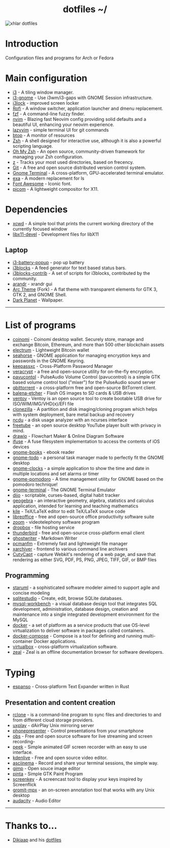 <h1 align="center">dotfiles  ~/</h1>


![xhlar dotfiles](https://camo.githubusercontent.com/c6c38eef47a0cfa9a5a46505a77da416b2ca724e71543f85c97a0cc3dba769ad/68747470733a2f2f6e76636861642e636f6d2f62616e6e65722e77656270)

# Introduction
Configuration files and programs for Arch or Fedora

# Main configuration

- [i3](https://github.com/i3/i3) - A tiling window manager.
- [i3-gnome](https://github.com/i3-gnome/i3-gnome) - Use i3wm/i3-gaps with GNOME Session infrastructure.
- [i3lock](https://github.com/i3/i3lock) - improved screen locker
- [Rofi](https://github.com/davatorium/rofi) - A window switcher, application launcher and dmenu replacement.
- [fzf](https://github.com/junegunn/fzf) - A command-line fuzzy finder.
- [nvim](https://github.com/NvChad/NvChad) - Blazing fast Neovim config providing solid defaults and a beautiful UI, enhancing your neovim experience.
- [lazyvim](https://github.com/jesseduffield/lazygit) - simple terminal UI for git commands
- [btop](https://github.com/aristocratos/btop) - A monitor of resources
- [Zsh](https://github.com/zsh-users/zsh) - A shell designed for interactive use, although it is also a powerful scripting language.
- [Oh My Zsh](https://github.com/ohmyzsh/ohmyzsh) - An open source, community-driven framework for managing your Zsh configuration.
- [z](https://github.com/rupa/z) - Tracks your most used directories, based on frecency.
- [Git](https://github.com/git/git) - A free and open source distributed version control system.
- [Gnome Terminal](https://github.com/GNOME/gnome-terminal) - A cross-platform, GPU-accelerated terminal emulator.
- [exa](https://github.com/ogham/exa) - A modern replacement for ls
- [Font Awesome](https://github.com/FortAwesome/Font-Awesome) - Iconic font.
- [picom](https://github.com/yshui/picom) - A lightweight compositor for X11.

# Dependencies
- [xcwd](https://github.com/schischi/xcwd) - A simple tool that prints the current working directory of the currently focused window
- [libx11-devel](https://packages.fedoraproject.org/pkgs/libX11/libX11-devel/) - Development files for libX11

## Laptop
- [i3-battery-popup](https://website.org/) - pop up battery
- [i3blocks](https://github.com/vivien/i3blocks) - A feed generator for text based status bars.
- [i3blocks-contrib](https://github.com/vivien/i3blocks-contrib) - A set of scripts for i3blocks, contributed by the community.
- [arandr](https://github.com/) - xrandr gui
- [Arc Theme](https://github.com/arc-design/arc-theme) (Fork) - A flat theme with transparent elements for GTK 3, GTK 2, and GNOME Shell.
- [Dark Planet](https://www.pling.com/p/1163924/) - Wallpaper.

---
# List of programs 

- [coinomi](https://www.coinomi.com/) - Coinomi desktop wallet. Securely store, manage and exchange Bitcoin, Ethereum, and more than 500 other blockchain assets
- [electrum](https://electrum.org/) - Lightweight Bitcoin wallet 
- [seahorse](https://aur.archlinux.org/packages/seahorse-git) - GNOME application for managing encryption keys and passwords in the GNOME Keyring.
- [keepassxc](https://keepassxc.org/) - Cross-Platform Password Manager
- [veracrypt](https://www.veracrypt.fr/code/VeraCrypt/) - a free and open-source utility for on-the-fly encryption.
- [pavucontol](https://freedesktop.org/software/pulseaudio/pavucontrol/) - PulseAudio Volume Control (pavucontrol) is a simple GTK based volume control tool ("mixer") for the PulseAudio sound server
- [qbittorrent](https://www.qbittorrent.org/) - a cross-platform free and open-source BitTorrent client.
- [balena-etcher](https://www.balena.io/etcher/) - Flash OS images to SD cards & USB drives
- [ventoy](https://www.ventoy.net/en/index.html) - Ventoy is an open source tool to create bootable USB drive for ISO/WIM/IMG/VHD(x)/EFI file
- [clonezilla](https://clonezilla.org/) - A partition and disk imaging/cloning program which helps with system deployment, bare metal backup and recovery
- [ncdu](https://dev.yorhel.nl/ncdu) -  a disk usage analyzer with an ncurses interface
- [freetube](https://github.com/FreeTubeApp/FreeTube) - an open source desktop YouTube player built with privacy in mind.
- [drawio](https://app.diagrams.net/) - Flowchart Maker & Online Diagram Software
- [ifuse](https://github.com/libimobiledevice/ifuse) - A fuse filesystem implementation to access the contents of iOS devices
- [gnome-books](https://launchpad.net/ubuntu/+source/gnome-books) - ebook reader 
- [gnome-todo](https://gitlab.gnome.org/GNOME/gnome-todo) - a personal task manager made to perfectly fit the GNOME desktop
- [gnome-clocks](https://gitlab.gnome.org/GNOME/gnome-clocks) - a simple application to show the time and date in multiple locations and set alarms or timer
- [gnome-pomodoro](https://github.com/gnome-pomodoro/gnome-pomodoro) - A time management utility for GNOME based on the pomodoro technique!
- [gnome-terminal](https://archlinux.org/packages/extra/x86_64/gnome-terminal/) - The GNOME Terminal Emulator
- [dijo](https://github.com/nerdypepper/dijo) - scriptable, curses-based, digital habit tracker
- [geogebra](https://geogebra.org/) - an interactive geometry, algebra, statistics and calculus application, intended for learning and teaching mathematics
- [kile](https://kile.sourceforge.io/) - TeX/LaTeX editor to edit TeX/LaTeX source code
- [libreoffice](https://www.libreoffice.org/) -  free and open-source office productivity software suite
- [zoom](https://zoom.com) -  videotelephony software program
- [dropbox](https://dropbox.com) - file hosting service 
- [thunderbird](https://www.thunderbird.net/) - free and open-source cross-platform email client
- [ghostwriter](https://wereturtle.github.io/ghostwriter/) - Markdown Writer 
- [pcmanfm](https://github.com/lxde/pcmanfm) - Extremely fast and lightweight file manager
- [xarchiver](https://archlinux.org/packages/community/x86_64/xarchiver/) - frontend to various command line archivers
- [CutyCapt](https://github.com/amw/CutyCapt) - capture Webkit's rendering of a web page, and save that rendering as either SVG, PDF, PS, PNG, JPEG, TIFF, GIF, or BMP files

## Programming
- [staruml](https://staruml.io/) - a sophisticated software modeler aimed to support agile and concise modeling
- [sqlitestudio](https://sqlitestudio.pl/) - Create, edit, browse SQLite databases.
- [mysql-workbench](https://www.mysql.com/products/workbench/) - a visual database design tool that integrates SQL development, administration, database design, creation and maintenance into a single integrated development environment for the MySQL 
- [docker](https://www.docker.com/) - a set of platform as a service products that use OS-level virtualization to deliver software in packages called containers.
- [docker-compose](https://docs.docker.com/compose/install/) - Compose is a tool for defining and running multi-container Docker applications.
- [virtualbox](https://www.virtualbox.org/) - cross-platform virtualization software.
- [zeal](https://www.zealdocs.org/) - Zeal is an offline documentation browser for software developers.

# Typing
- [espanso](https://github.com/espanso/espanso) - Cross-platform Text Expander written in Rust 

## Presentation and content creation
- [rclone](https://github.com/rclone/rclone) - is a command-line program to sync files and directories to and from different cloud storage providers.
- [uxplay](https://github.com/antimof/UxPlay) - dAirPlay Unix mirroring server
- [phonepresenter](https://phonepresenter.github.io/) - Control presentations from your smartphone
- [obs](https://github.com/obsproject/obs-studio) - Free and open source software for live streaming and screen recording- 
- [peek](https://github.com/phw/peek) - Simple animated GIF screen recorder with an easy to use interface. 
- [kdenlive](https://github.com/KDE/kdenlive) - Free and open source video editor.
- [asciinema](https://asciinema.org/) - Record and share your terminal sessions, the simple way.
- [gimp](https://github.com/GNOME/gimp) - Open souce image editor 
- [pinta](https://github.com/PintaProject/Pinta) - Simple GTK Paint Program
- [screenkey](https://github.com/wavexx/screenkey) - A screencast tool to display your keys inspired by Screenflick
- [gromit-mpx](https://github.com/bk138/gromit-mpx) - an on-screen annotation tool that works with any Unix desktop
- [audacity](https://github.com/audacity/audacity) - Audio Editor

---
 # Thanks to...
- [Dikiaap](https://github.com/dikiaap) and his [dotfiles](https://github.com/dikiaap/dotfiles)
